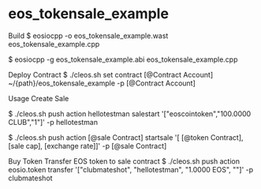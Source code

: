 # eos_tokensale_example

Build
$ eosiocpp -o eos_tokensale_example.wast eos_tokensale_example.cpp

$ eosiocpp -g eos_tokensale_example.abi eos_tokensale_example.cpp

Deploy Contract
$ ./cleos.sh set contract [@Contract Account] ~/{path}/eos_tokensale_example -p [@Contract Account]


Usage
  Create Sale
  
$ ./cleos.sh push action hellotestman salestart '["eoscointoken","100.0000 CLUB","1"]' -p hellotestman

$ ./cleos.sh push action [@sale Contract] startsale '[ [@token Contract], [sale cap], [exchange rate]]' -p [@sale Contract]

  Buy Token
  Transfer EOS token to sale contract
$ ./cleos.sh push action eosio.token transfer '["clubmateshot", "hellotestman", "1.0000 EOS", ""]' -p clubmateshot



